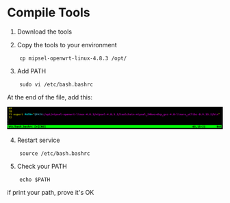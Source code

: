 # Compile Tools

1. Download the tools 

2. Copy the tools to your environment
```
	cp mipsel-openwrt-linux-4.8.3 /opt/ 
```
3. Add PATH
```
	sudo vi /etc/bash.bashrc 
```
At the end of the file, add this:	
	
![](https://github.com/RAKWireless/wiscore/raw/master/img/compile_path.png)

4. Restart service
```
	source /etc/bash.bashrc
```
5. Check your PATH
```
	echo $PATH
```
if print your path, prove it's OK
